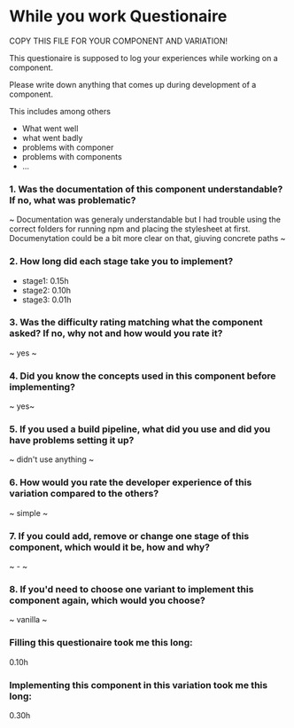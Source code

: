# While you work Questionaire

COPY THIS FILE FOR YOUR COMPONENT AND VARIATION!

This questionaire is supposed to log your experiences while working on a component.

Please write down anything that comes up during development of a component.

This includes among others

- What went well
- what went badly
- problems with componer
- problems with components
- ...

### 1. Was the documentation of this component understandable? If no, what was problematic?

~ Documentation was generaly understandable but I had trouble using the correct folders for running npm and placing the stylesheet at first. Documenytation could be a bit more clear on that, giuving concrete paths ~

### 2. How long did each stage take you to implement?

- stage1: 0.15h
- stage2: 0.10h
- stage3: 0.01h

### 3. Was the difficulty rating matching what the component asked? If no, why not and how would you rate it?

~ yes ~

### 4. Did you know the concepts used in this component before implementing?

~ yes~

### 5. If you used a build pipeline, what did you use and did you have problems setting it up?

~ didn't use anything ~

### 6. How would you rate the developer experience of this variation compared to the others?

~ simple ~

### 7. If you could add, remove or change one stage of this component, which would it be, how and why?

~ - ~

### 8. If you'd need to choose one variant to implement this component again, which would you choose?

~ vanilla ~


### Filling this questionaire took me this long:
0.10h

### Implementing this component in this variation took me this long:
0.30h